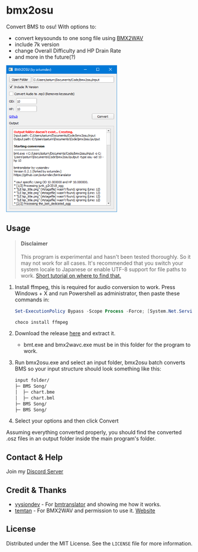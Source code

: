 # bmx2osu
Convert BMS to osu!
With options to: 
- convert keysounds to one song file using [BMX2WAV](http://childs.squares.net/program/bmx2wav/v1/index.html)
- include 7k version
- change Overall Difficulty and HP Drain Rate
- and more in the future(?)

<img src="https://raw.githubusercontent.com/sxturndev/bmx2osu/main/preview.png" alt="preview" width="300"/>

## Usage
> #### Disclaimer
> This program is experimental and hasn't been tested thoroughly. So it may not work for all cases.
> It's recommended that you switch your system locale to Japanese or
> enable UTF-8 support for file paths to work. 
> [Short tutorial on where to find that.](https://youtu.be/3PUkcn8QbnE)

1. Install ffmpeg, this is required for audio conversion to work. Press Windows + X and run Powershell as administrator, then paste these commands in:
    ```powershell
    Set-ExecutionPolicy Bypass -Scope Process -Force; [System.Net.ServicePointManager]::SecurityProtocol = [System.Net.ServicePointManager]::SecurityProtocol -bor 3072; iex ((New-Object System.Net.WebClient).DownloadString('https://community.chocolatey.org/install.ps1'))
    ```
    ```
    choco install ffmpeg
    ```

2. Download the release [here](https://github.com/sxturndev/bmx2osu/releases/download/v1.0.1/release.v1.0.1.zip) and extract it.
    - bmt.exe and bmx2wavc.exe must be in this folder for the program to work.

3. Run bmx2osu.exe and select an input folder, bmx2osu batch converts BMS so your input structure should look something like this:
    ```
    input folder/
    ├─ BMS Song/
    │  ├─ chart.bme
    │  ├─ chart.bml
    ├─ BMS Song/
    ├─ BMS Song/
    ```
4. Select your options and then click Convert

Assuming everything converted properly, you should find the converted .osz files in an output folder inside the main program's folder.

## Contact & Help
Join my [Discord Server](https://discord.gg/9ckmwRTtBh)

## Credit & Thanks
- [vysiondev](https://github.com/vysiondev) - For [bmtranslator](https://github.com/vysiondev/bmtranslator) and showing me how it works.
- [temtan](https://github.com/temtan) - For BMX2WAV and permission to use it. [Website](http://childs.squares.net/)

## License
Distributed under the MIT License. See the `LICENSE` file for more information.
